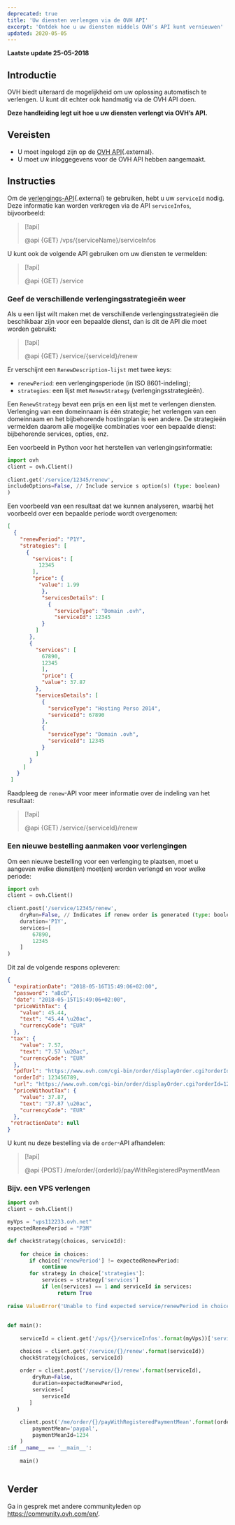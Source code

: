 ```yaml
---
deprecated: true
title: 'Uw diensten verlengen via de OVH API'
excerpt: 'Ontdek hoe u uw diensten middels OVH‘s API kunt vernieuwen'
updated: 2020-05-05
---
```


**Laatste update 25-05-2018**


## Introductie

OVH biedt uiteraard de mogelijkheid om uw oplossing automatisch te verlengen. U kunt dit echter ook handmatig via de OVH API doen.

**Deze handleiding legt uit hoe u uw diensten verlengt via OVH’s API.**

## Vereisten

- U moet ingelogd zijn op de [OVH API](https://api.ovh.com/){.external}.
- U moet uw inloggegevens voor de OVH API hebben aangemaakt.

## Instructies

Om de [verlengings-API](https://api.ovh.com/console/#/service/{serviceId}/renew#GET){.external} te gebruiken, hebt u uw `serviceId` nodig. Deze informatie kan worden verkregen via de API `serviceInfos`, bijvoorbeeld:

> [!api]
>
> @api {GET} /vps/{serviceName}/serviceInfos
>

U kunt ook de volgende API gebruiken om uw diensten te vermelden:

> [!api]
>
> @api {GET} /service
>


### Geef de verschillende verlengingsstrategieën weer

Als u een lijst wilt maken met de verschillende verlengingsstrategieën die beschikbaar zijn voor een bepaalde dienst, dan is dit de API die moet worden gebruikt:

> [!api]
>
> @api {GET} /service/{serviceId}/renew
>


Er verschijnt een `RenewDescription-lijst` met twee keys:
     
* `renewPeriod`: een verlengingsperiode (in ISO 8601-indeling);
* `strategies`: een lijst met `RenewStrategy` (verlengingsstrategieën).

Een `RenewStrategy` bevat een prijs en een lijst met te verlengen diensten. Verlenging van een domeinnaam is één strategie; het verlengen van een domeinnaam en het bijbehorende hostingplan is een andere. De strategieën vermelden daarom alle mogelijke combinaties voor een bepaalde dienst: bijbehorende services, opties, enz.

Een voorbeeld in Python voor het herstellen van verlengingsinformatie:
     
```python
import ovh
client = ovh.Client()
     
client.get('/service/12345/renew',
includeOptions=False, // Include service s option(s) (type: boolean)
)
```
     
Een voorbeeld van een resultaat dat we kunnen analyseren, waarbij het voorbeeld over een bepaalde periode wordt overgenomen:
     
```json
[
  {
    "renewPeriod": "P1Y",
    "strategies": [
      {
        "services": [
          12345
        ],
        "price": {
          "value": 1.99
           },
           "servicesDetails": [
             {
               "serviceType": "Domain .ovh",
               "serviceId": 12345
           }
         ]
       },
       {
         "services": [
           67890,
           12345
           ],
           "price": {
           "value": 37.87
         },
         "servicesDetails": [
           {
             "serviceType": "Hosting Perso 2014",
             "serviceId": 67890
           },
           {
             "serviceType": "Domain .ovh",
             "serviceId": 12345
           }
         ]
       }
     ]
   }
 ]
```

Raadpleeg de `renew`-API voor meer informatie over de indeling van het resultaat:

> [!api]
>
> @api {GET} /service/{serviceId}/renew
>

 
### Een nieuwe bestelling aanmaken voor verlengingen

Om een nieuwe bestelling voor een verlenging te plaatsen, moet u aangeven welke dienst(en) moet(en) worden verlengd en voor welke periode:     
     
```python
import ovh
client = ovh.Client()
 
client.post('/service/12345/renew',
    dryRun=False, // Indicates if renew order is generated (type: boolean)
    duration='P1Y',
    services=[
        67890,
        12345
    ]
)
```

Dit zal de volgende respons opleveren:
     
```json
{
  "expirationDate": "2018-05-16T15:49:06+02:00",
  "password": "aBcD",
  "date": "2018-05-15T15:49:06+02:00",
  "priceWithTax": {
    "value": 45.44,
    "text": "45.44 \u20ac",
    "currencyCode": "EUR"
  },
 "tax": {
    "value": 7.57,
    "text": "7.57 \u20ac",
    "currencyCode": "EUR"
  },
  "pdfUrl": "https://www.ovh.com/cgi-bin/order/displayOrder.cgi?orderId=123456789&orderPassword=aBcD",
  "orderId": 123456789,
  "url": "https://www.ovh.com/cgi-bin/order/displayOrder.cgi?orderId=123456789&orderPassword=aBcD",
  "priceWithoutTax": {
    "value": 37.87,
    "text": "37.87 \u20ac",
    "currencyCode": "EUR"
  },
 "retractionDate": null
}
```

U kunt nu deze bestelling via de `order`-API afhandelen:

     
> [!api]
>
> @api {POST} /me/order/{orderId}/payWithRegisteredPaymentMean
>

### Bijv. een VPS verlengen

```python
import ovh
client = ovh.Client()

myVps = "vps112233.ovh.net"
expectedRenewPeriod = "P3M"

def checkStrategy(choices, serviceId):
     
    for choice in choices:
       if choice['renewPeriod'] != expectedRenewPeriod:
           continue
       for strategy in choice['strategies']:
           services = strategy['services']
           if len(services) == 1 and serviceId in services:
                return True
     
raise ValueError('Unable to find expected service/renewPeriod in choices')
     
     
def main():
     
    serviceId = client.get('/vps/{}/serviceInfos'.format(myVps))['serviceId']

    choices = client.get('/service/{}/renew'.format(serviceId))
    checkStrategy(choices, serviceId)

    order = client.post('/service/{}/renew'.format(serviceId),
        dryRun=False,
        duration=expectedRenewPeriod,
        services=[
           serviceId
       ]
   )

    client.post('/me/order/{}/payWithRegisteredPaymentMean'.format(order['orderId']),
        paymentMean='paypal',
        paymentMeanId=1234
    )
:if __name__ == '__main__':
 
    main()
 
```


## Verder

Ga in gesprek met andere communityleden op <https://community.ovh.com/en/>.